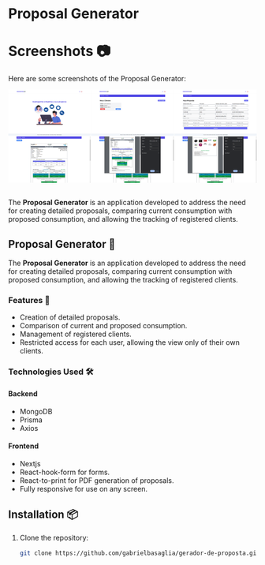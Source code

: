 # Proposal Generator

# Screenshots 📷

Here are some screenshots of the Proposal Generator:

<div style="display: grid; grid-template-columns: repeat(3, 1fr); gap: 1px;">
  <img src="./src/assets/readme/1.png" alt="Screenshot 1" width="200"/>
  <img src="./src/assets/readme/2.png" alt="Screenshot 2" width="200"/>
  <img src="./src/assets/readme/3.png" alt="Screenshot 3" width="200"/>
  <img src="./src/assets/readme/4.png" alt="Screenshot 4" width="200"/>
  <img src="./src/assets/readme/5.png" alt="Screenshot 5" width="200"/>
  <img src="./src/assets/readme/6.png" alt="Screenshot 6" width="200"/>
</div> <br>

The **Proposal Generator** is an application developed to address the need for creating detailed proposals, comparing current consumption with proposed consumption, and allowing the tracking of registered clients.

## Proposal Generator 📄

The **Proposal Generator** is an application developed to address the need for creating detailed proposals, comparing current consumption with proposed consumption, and allowing the tracking of registered clients.

### Features 🚀

- Creation of detailed proposals.
- Comparison of current and proposed consumption.
- Management of registered clients.
- Restricted access for each user, allowing the view only of their own clients.

### Technologies Used 🛠️

#### Backend

- MongoDB
- Prisma
- Axios

#### Frontend

- Nextjs
- React-hook-form for forms.
- React-to-print for PDF generation of proposals.
- Fully responsive for use on any screen.

## Installation 📦

1. Clone the repository:

   ```bash
   git clone https://github.com/gabrielbasaglia/gerador-de-proposta.git
   ```
